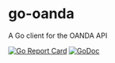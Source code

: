 # go-oanda

A Go client for the OANDA API

[![Go Report Card](https://goreportcard.com/badge/github.com/billglover/go-oanda)](https://goreportcard.com/report/github.com/billglover/go-oanda) [![GoDoc](https://godoc.org/github.com/billglover/go-oanda?status.svg)](https://godoc.org/github.com/billglover/go-oanda)
